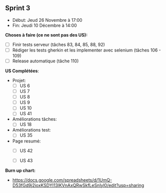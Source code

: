 ## Sprint 3

- Début: Jeud 26 Novembre à 17:00
- Fin: Jeudi 10 Décembre à 14:00

**Choses à faire (ce ne sont pas des US):**
- [ ] Finir tests serveur (tâches 83, 84, 85, 88, 92)
- [ ] Rédiger les tests gherkin et les implementer avec selenium (tâches 106 - 109)
- [ ] Release automatique (tâche 110)

**US Complétées**:

- Projet:
  - [ ] US 6
  - [ ] US 7
  - [ ] US 8
  - [ ] US 9
  - [ ] US 10
  - [ ] US 41
- Améliorations tâches:
  - [ ] US 18
- Améliorations test:
  - [ ] US 35
- Page resumé:
  - [ ] US 42
  - [ ] US 43


**Burn up chart:**

- https://docs.google.com/spreadsheets/d/1UmQ-D53fGd9j2ioxKSDYI13lKVnAxQRwSkfLeSnIyl0/edit?usp=sharing
